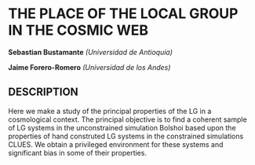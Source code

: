 THE PLACE OF THE LOCAL GROUP IN THE COSMIC WEB
==============================================
**Sebastian Bustamante**
*(Universidad de Antioquia)*

**Jaime Forero-Romero**
*(Universidad de los Andes)*


DESCRIPTION
-----------------------------------------------------------------------------------------
Here we make a study of the principal properties of the LG in a cosmological context. The 
principal objective is to find a coherent sample of LG systems in the unconstrained 
simulation Bolshoi based upon the properties of hand construted LG systems in the 
constrained simulations CLUES. We obtain a privileged environment for these systems and 
significant bias in some of their properties.